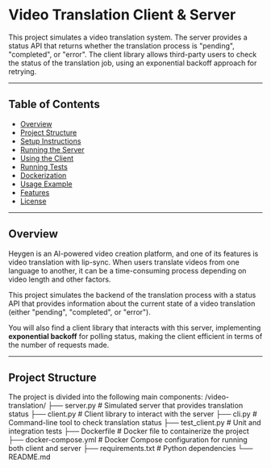 # Video Translation Client & Server

This project simulates a video translation system. The server provides a status API that returns whether the translation process is "pending", "completed", or "error". The client library allows third-party users to check the status of the translation job, using an exponential backoff approach for retrying.

---

## Table of Contents

- [Overview](#overview)
- [Project Structure](#project-structure)
- [Setup Instructions](#setup-instructions)
- [Running the Server](#running-the-server)
- [Using the Client](#using-the-client)
- [Running Tests](#running-tests)
- [Dockerization](#dockerization)
- [Usage Example](#usage-example)
- [Features](#features)
- [License](#license)

---

## Overview

Heygen is an AI-powered video creation platform, and one of its features is video translation with lip-sync. When users translate videos from one language to another, it can be a time-consuming process depending on video length and other factors.

This project simulates the backend of the translation process with a status API that provides information about the current state of a video translation (either "pending", "completed", or "error").

You will also find a client library that interacts with this server, implementing **exponential backoff** for polling status, making the client efficient in terms of the number of requests made.

---

## Project Structure

The project is divided into the following main components:
/video-translation/ 
    ├── server.py # Simulated server that provides translation status 
    ├── client.py # Client library to interact with the server 
    ├── cli.py # Command-line tool to check translation status 
    ├── test_client.py # Unit and integration tests 
    ├── Dockerfile # Docker file to containerize the project 
    ├── docker-compose.yml # Docker Compose configuration for running both client and server 
    ├── requirements.txt # Python dependencies 
    └── README.md



